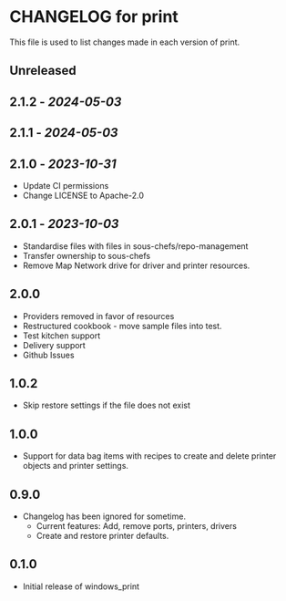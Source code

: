 # CHANGELOG for print

This file is used to list changes made in each version of print.

## Unreleased

## 2.1.2 - *2024-05-03*

## 2.1.1 - *2024-05-03*

## 2.1.0 - *2023-10-31*

- Update CI permissions
- Change LICENSE to Apache-2.0

## 2.0.1 - *2023-10-03*

- Standardise files with files in sous-chefs/repo-management
- Transfer ownership to sous-chefs
- Remove Map Network drive for driver and printer resources.

## 2.0.0

- Providers removed in favor of resources
- Restructured cookbook - move sample files into test.
- Test kitchen support
- Delivery support
- Github Issues

## 1.0.2

- Skip restore settings if the file does not exist

## 1.0.0

- Support for data bag items with recipes to create and delete printer objects and printer settings.

## 0.9.0

- Changelog has been ignored for sometime.
  - Current features: Add, remove ports, printers, drivers
  - Create and restore printer defaults.

## 0.1.0

- Initial release of windows_print
